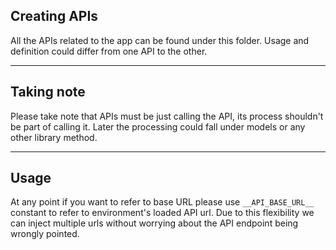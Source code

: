 ## Creating APIs

All the APIs related to the app can be found under this folder. Usage and definition could differ from one API to the other.

---

## Taking note

Please take note that APIs must be just calling the API, its process shouldn't be part of calling it. Later the processing could fall under models or any other library method.

---

## Usage

At any point if you want to refer to base URL please use `__API_BASE_URL__` constant to refer to environment's loaded API url. Due to this flexibility we can inject multiple urls without worrying about the API endpoint being wrongly pointed.
